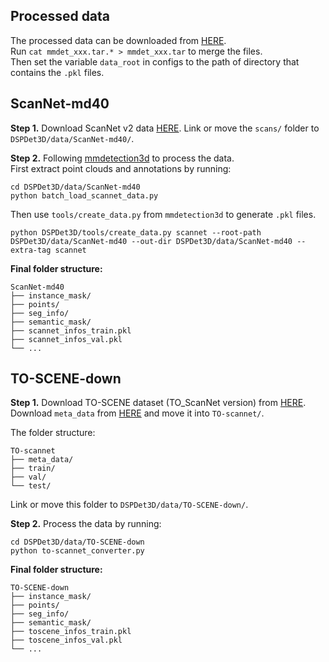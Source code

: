 ## Processed data
The processed data can be downloaded from [HERE](https://cloud.tsinghua.edu.cn/d/2786204cfff94b408ea6/).  
Run `cat mmdet_xxx.tar.* > mmdet_xxx.tar` to merge the files.  
Then set the variable `data_root` in configs to the path of directory that contains the `.pkl` files.

## ScanNet-md40

**Step 1.** Download ScanNet v2 data [HERE](https://github.com/ScanNet/ScanNet). Link or move the `scans/` folder to `DSPDet3D/data/ScanNet-md40/`.

**Step 2.** Following [mmdetection3d](https://github.com/open-mmlab/mmdetection3d/tree/main/data/scannet) to process the data.  
First extract point clouds and annotations by running:
```
cd DSPDet3D/data/ScanNet-md40
python batch_load_scannet_data.py
```
Then use `tools/create_data.py` from `mmdetection3d` to generate `.pkl` files.
```
python DSPDet3D/tools/create_data.py scannet --root-path DSPDet3D/data/ScanNet-md40 --out-dir DSPDet3D/data/ScanNet-md40 --extra-tag scannet
```

**Final folder structure:**

```
ScanNet-md40
├── instance_mask/
├── points/
├── seg_info/
├── semantic_mask/
├── scannet_infos_train.pkl
├── scannet_infos_val.pkl
└── ...
```

## TO-SCENE-down

**Step 1.** Download TO-SCENE dataset (TO_ScanNet version) from [HERE](https://drive.google.com/file/d/12IVVEt5kUQrz0_Qis58TH6Fj4yr6cJTo/view). Download `meta_data` from [HERE](https://drive.google.com/file/d/16E1Gb91ctGysmWhbeUwYF3-ssQ1Dw0Rm/view) and move it into `TO-scannet/`.

The folder structure:
```
TO-scannet
├── meta_data/
├── train/
├── val/
└── test/
```
Link or move this folder to `DSPDet3D/data/TO-SCENE-down/`.

**Step 2.** Process the data by running: 
```
cd DSPDet3D/data/TO-SCENE-down
python to-scannet_converter.py
```

**Final folder structure:**

```
TO-SCENE-down
├── instance_mask/
├── points/
├── seg_info/
├── semantic_mask/
├── toscene_infos_train.pkl
├── toscene_infos_val.pkl
└── ...
```